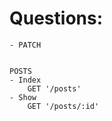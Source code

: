 # Questions: 
    - PATCH 


    POSTS 
    - Index
        GET '/posts'
    - Show
        GET '/posts/:id'


